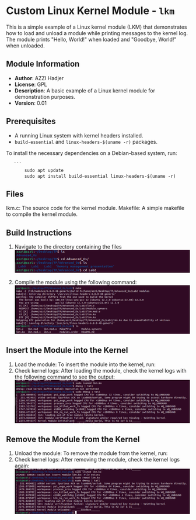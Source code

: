 # Custom Linux Kernel Module - `lkm`

This is a simple example of a Linux kernel module (LKM) that demonstrates how to load and unload a module while printing messages to the kernel log. The module prints "Hello, World!" when loaded and "Goodbye, World!" when unloaded.

## Module Information

- **Author**: AZZI Hadjer
- **License**: GPL
- **Description**: A basic example of a Linux kernel module for demonstration purposes.
- **Version**: 0.01

## Prerequisites

- A running Linux system with kernel headers installed.
- `build-essential` and `linux-headers-$(uname -r)` packages.


To install the necessary dependencies on a Debian-based system, run:

       ```
           sudo apt update
           sudo apt install build-essential linux-headers-$(uname -r)


## Files

lkm.c: The source code for the kernel module.
Makefile: A simple makefile to compile the kernel module.

## Build Instructions
1. Navigate to the directory containing the files
   ![navigate to dir ](images/acc_path.png)

2. Compile the module using the following command:
    ![make command ](images/make.png)

## Insert the Module into the Kernel
1. Load the module: To insert the module into the kernel, run:
2. Check kernel logs: After loading the module, check the kernel logs 
    with the following command to see the output:
    ![make command ](images/insmod.png)

## Remove the Module from the Kernel
1. Unload the module: To remove the module from the kernel, run:
2. Check kernel logs: After removing the module, check the kernel logs 
    again:
    ![make command ](images/rmmod.png)


   
   







